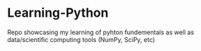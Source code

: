 # Learning-Python
Repo showcasing my learning of pyhton fundementals as well as data/scientific computing tools (NumPy, SciPy, etc)
